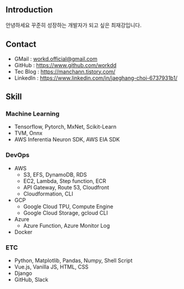 ## Introduction
안녕하세요 꾸준히 성장하는 개발자가 되고 싶은 최재강입니다.


## Contact 
- GMail : workd.official@gmail.com
- GitHub : https://www.github.com/workdd
- Tec Blog : https://manchann.tistory.com/
- LinkedIn : https://www.linkedin.com/in/jaeghang-choi-6737931b1/

## Skill
### Machine Learning
- Tensorflow, Pytorch, MxNet, Scikit-Learn
- TVM, Onnx
- AWS Inferentia Neuron SDK, AWS EIA SDK
### DevOps
- AWS
  - S3, EFS, DynamoDB, RDS
  - EC2, Lambda, Step function, ECR
  - API Gateway, Route 53, Cloudfront
  - Cloudformation, CLI
- GCP
  - Google Cloud TPU, Compute Engine
  - Google Cloud Storage, gcloud CLI
- Azure
  - Azure Function, Azure Monitor Log
- Docker

### ETC
- Python, Matplotlib, Pandas, Numpy, Shell Script
- Vue.js, Vanilla JS, HTML, CSS
- Django
- GitHub, Slack
